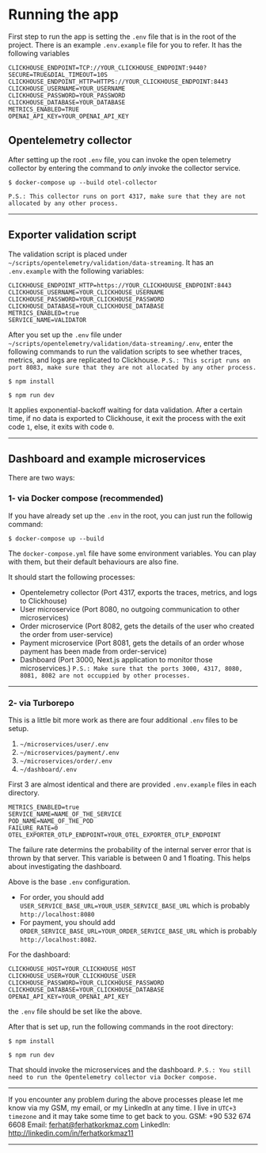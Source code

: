 # Running the app

First step to run the app is setting the `.env` file that is in the root of the project. There is an example `.env.example` file for you to refer. It has the following variables

```
CLICKHOUSE_ENDPOINT=TCP://YOUR_CLICKHOUSE_ENDPOINT:9440?SECURE=TRUE&DIAL_TIMEOUT=10S
CLICKHOUSE_ENDPOINT_HTTP=HTTPS://YOUR_CLICKHOUSE_ENDPOINT:8443
CLICKHOUSE_USERNAME=YOUR_USERNAME
CLICKHOUSE_PASSWORD=YOUR_PASSWORD
CLICKHOUSE_DATABASE=YOUR_DATABASE
METRICS_ENABLED=TRUE
OPENAI_API_KEY=YOUR_OPENAI_API_KEY
```

## Opentelemetry collector

After setting up the root `.env` file, you can invoke the open telemetry collector by entering the command to _only_ invoke the collector service.

```
$ docker-compose up --build otel-collector
```

`P.S.: This collector runs on port 4317, make sure that they are not allocated by any other process.`

---

## Exporter validation script

The validation script is placed under `~/scripts/opentelemetry/validation/data-streaming`.
It has an `.env.example` with the following variables:

```
CLICKHOUSE_ENDPOINT_HTTP=https://YOUR_CLICKHOUUSE_ENDPOINT:8443
CLICKHOUSE_USERNAME=YOUR_CLICKHOUSE_USERNAME
CLICKHOUSE_PASSWORD=YOUR_CLICKHOUSE_PASSWORD
CLICKHOUSE_DATABASE=YOUR_CLICKHOUSE_DATABASE
METRICS_ENABLED=true
SERVICE_NAME=VALIDATOR
```

After you set up the `.env` file under `~/scripts/opentelemetry/validation/data-streaming/.env`, enter the following commands to run the validation scripts to see whether traces, metrics, and logs are replicated to Clickhouse.
`P.S.: This script runs on port 8083, make sure that they are not allocated by any other process.`

```
$ npm install
```

```
$ npm run dev
```

It applies exponential-backoff waiting for data validation. After a certain time, if no data is exported to Clickhouse, it exit the process with the exit code `1`, else, it exits with code `0`.

---

## Dashboard and example microservices

There are two ways:

### 1- via Docker compose (recommended)

If you have already set up the `.env` in the root, you can just run the followig command:

```
$ docker-compose up --build
```

The `docker-compose.yml` file have some environment variables. You can play with them, but their default behaviours are also fine.

It should start the following processes:

- Opentelemetry collector (Port 4317, exports the traces, metrics, and logs to Clickhouse)
- User microservice (Port 8080, no outgoing communication to other microservices)
- Order microservice (Port 8082, gets the details of the user who created the order from user-service)
- Payment microservice (Port 8081, gets the details of an order whose payment has been made from order-service)
- Dashboard (Port 3000, Next.js application to monitor those microservices.)
  `P.S.: Make sure that the ports 3000, 4317, 8080, 8081, 8082 are not occuppied by other processes.`

---

### 2- via Turborepo

This is a little bit more work as there are four additional `.env` files to be setup.

1. `~/microservices/user/.env`
2. `~/microservices/payment/.env`
3. `~/microservices/order/.env`
4. `~/dashboard/.env`

First 3 are almost identical and there are provided `.env.example` files in each directory.

```
METRICS_ENABLED=true
SERVICE_NAME=NAME_OF_THE_SERVICE
POD_NAME=NAME_OF_THE_POD
FAILURE_RATE=0
OTEL_EXPORTER_OTLP_ENDPOINT=YOUR_OTEL_EXPORTER_OTLP_ENDPOINT
```

The failure rate determins the probability of the internal server error that is thrown by that server. This variable is between 0 and 1 floating. This helps about investigating the dashboard.

Above is the base `.env` configuration.

- For order, you should add `USER_SERVICE_BASE_URL=YOUR_USER_SERVICE_BASE_URL` which is probably `http://localhost:8080`
- For payment, you should add `ORDER_SERVICE_BASE_URL=YOUR_ORDER_SERVICE_BASE_URL` which is probably `http://localhost:8082`.

For the dashboard:

```
CLICKHOUSE_HOST=YOUR_CLICKHOUSE_HOST
CLICKHOUSE_USER=YOUR_CLICKHOUSE_USER
CLICKHOUSE_PASSWORD=YOUR_CLICKHOUSE_PASSWORD
CLICKHOUSE_DATABASE=YOUR_CLICKHOUSE_DATABASE
OPENAI_API_KEY=YOUR_OPENAI_API_KEY
```

the `.env` file should be set like the above.

After that is set up, run the following commands in the root directory:

```
$ npm install
```

```
$ npm run dev
```

That should invoke the microservices and the dashboard.
`P.S.: You still need to run the Opentelemetry collector via Docker compose.`

---

If you encounter any problem during the above processes please let me know via my GSM, my email, or my LinkedIn at any time. I live in `UTC+3 timezone` and it may take some time to get back to you.
GSM: +90 532 674 6608
Email: ferhat@ferhatkorkmaz.com
LinkedIn: http://linkedin.com/in/ferhatkorkmaz11

---
